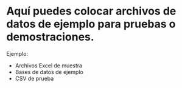 # Aquí puedes colocar archivos de datos de ejemplo para pruebas o demostraciones.

Ejemplo:
- Archivos Excel de muestra
- Bases de datos de ejemplo
- CSV de prueba
